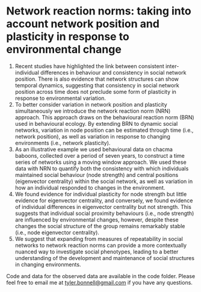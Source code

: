 # Network reaction norms: taking into account network position and plasticity in response to environmental change

1. Recent studies have highlighted the link between consistent inter-individual differences in behaviour and consistency in social network position. There is also evidence that network structures can show temporal dynamics, suggesting that consistency in social network position across time does not preclude some form of plasticity in response to environmental variation. 
2.	To better consider variation in network position and plasticity simultaneously we introduce the network reaction norm (NRN) approach. This approach draws on the behavioural reaction norm (BRN) used in behavioural ecology. By extending BRN to dynamic social networks, variation in node position can be estimated through time (i.e., network position), as well as variation in response to changing environments (i.e., network plasticity).
3.	As an illustrative example we used behavioural data on chacma baboons, collected over a period of seven years, to construct a time series of networks using a moving window approach. We used these data with NRN to quantify both the consistency with which individuals maintained social behaviour (node strength) and central positions (eigenvector centrality) within the social network, as well as variation in how an individual responded to changes in the environment.
4.	We found evidence for individual plasticity for node strength but little evidence for eigenvector centrality, and conversely, we found evidence of individual differences in eigenvector centrality but not strength. This suggests that individual social proximity behaviours (i.e., node strength) are influenced by environmental changes, however, despite these changes the social structure of the group remains remarkably stable (i.e., node eigenvector centrality). 
5.	We suggest that expanding from measures of repeatability in social networks to network reaction norms can provide a more contextually nuanced way to investigate social phenotypes, leading to a better understanding of the development and maintenance of social structures in changing environments. 

Code and data for the observed data are available in the code folder. Please feel free to email me at tyler.bonnell@gmail.com if you have any questions.
